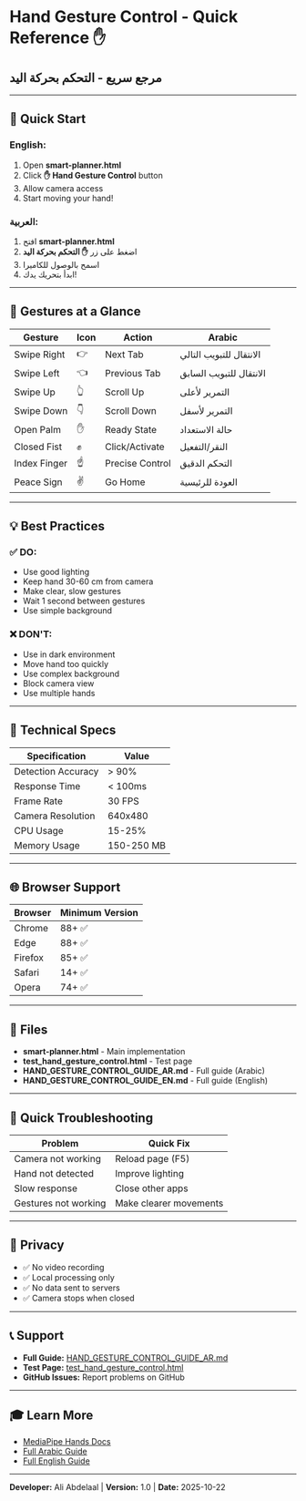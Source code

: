 # Hand Gesture Control - Quick Reference ✋
## مرجع سريع - التحكم بحركة اليد

---

## 🚀 Quick Start

### English:
1. Open **smart-planner.html**
2. Click **✋ Hand Gesture Control** button
3. Allow camera access
4. Start moving your hand!

### العربية:
1. افتح **smart-planner.html**
2. اضغط على زر **✋ التحكم بحركة اليد**
3. اسمح بالوصول للكاميرا
4. ابدأ بتحريك يدك!

---

## 🎯 Gestures at a Glance

| Gesture | Icon | Action | Arabic |
|---------|------|--------|--------|
| Swipe Right | 👉 | Next Tab | الانتقال للتبويب التالي |
| Swipe Left | 👈 | Previous Tab | الانتقال للتبويب السابق |
| Swipe Up | 👆 | Scroll Up | التمرير لأعلى |
| Swipe Down | 👇 | Scroll Down | التمرير لأسفل |
| Open Palm | ✋ | Ready State | حالة الاستعداد |
| Closed Fist | ✊ | Click/Activate | النقر/التفعيل |
| Index Finger | ☝️ | Precise Control | التحكم الدقيق |
| Peace Sign | ✌️ | Go Home | العودة للرئيسية |

---

## 💡 Best Practices

### ✅ DO:
- Use good lighting
- Keep hand 30-60 cm from camera
- Make clear, slow gestures
- Wait 1 second between gestures
- Use simple background

### ❌ DON'T:
- Use in dark environment
- Move hand too quickly
- Use complex background
- Block camera view
- Use multiple hands

---

## 🔧 Technical Specs

| Specification | Value |
|--------------|-------|
| Detection Accuracy | > 90% |
| Response Time | < 100ms |
| Frame Rate | 30 FPS |
| Camera Resolution | 640x480 |
| CPU Usage | 15-25% |
| Memory Usage | 150-250 MB |

---

## 🌐 Browser Support

| Browser | Minimum Version |
|---------|----------------|
| Chrome | 88+ ✅ |
| Edge | 88+ ✅ |
| Firefox | 85+ ✅ |
| Safari | 14+ ✅ |
| Opera | 74+ ✅ |

---

## 📁 Files

- **smart-planner.html** - Main implementation
- **test_hand_gesture_control.html** - Test page
- **HAND_GESTURE_CONTROL_GUIDE_AR.md** - Full guide (Arabic)
- **HAND_GESTURE_CONTROL_GUIDE_EN.md** - Full guide (English)

---

## 🐛 Quick Troubleshooting

| Problem | Quick Fix |
|---------|-----------|
| Camera not working | Reload page (F5) |
| Hand not detected | Improve lighting |
| Slow response | Close other apps |
| Gestures not working | Make clearer movements |

---

## 🔐 Privacy

- ✅ No video recording
- ✅ Local processing only
- ✅ No data sent to servers
- ✅ Camera stops when closed

---

## 📞 Support

- **Full Guide:** [HAND_GESTURE_CONTROL_GUIDE_AR.md](HAND_GESTURE_CONTROL_GUIDE_AR.md)
- **Test Page:** [test_hand_gesture_control.html](test_hand_gesture_control.html)
- **GitHub Issues:** Report problems on GitHub

---

## 🎓 Learn More

- [MediaPipe Hands Docs](https://google.github.io/mediapipe/solutions/hands.html)
- [Full Arabic Guide](HAND_GESTURE_CONTROL_GUIDE_AR.md)
- [Full English Guide](HAND_GESTURE_CONTROL_GUIDE_EN.md)

---

**Developer:** Ali Abdelaal | **Version:** 1.0 | **Date:** 2025-10-22
